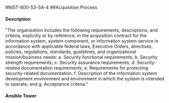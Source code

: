 #NIST-800-53-SA-4
##Acquisition Process
#### Description
"The organization includes the following requirements, descriptions, and criteria, explicitly or by reference, in the acquisition contract for the information system, system component, or information system service in accordance with applicable federal laws, Executive Orders, directives, policies, regulations, standards, guidelines, and organizational mission/business needs:
  a.  Security functional requirements;
  b.  Security strength requirements;
  c.  Security assurance requirements;
  d.  Security-related documentation requirements;
  e.  Requirements for protecting security-related documentation;
  f.  Description of the information system development environment and environment in which the system is intended to operate; and
  g.  Acceptance criteria."
#### Ansible Tower

